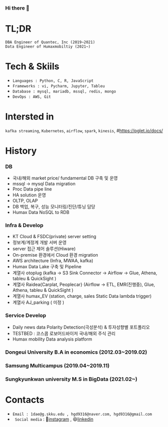### Hi there 👋

# TL;DR
```
DBA Engineer of Quantec, Inc (2019~2021)
Data Engineer of Humaxmobiltiy (2021~)
```
# Tech & Skiils
+ ``` Languages : Python, C, R, JavaScript ```
+ ``` Frameworks : vi, Pycharm, Jupyter, Tableu ```
+ ``` Database : mysql, mariadb, mssql, redis, mongo ```
+ ``` DevOps : AWS, Git ```

# Intersted in
``` kafka streaming ```, ``` Kubernetes ```, ``` airflow ```, ``` spark ```, ```kinesis```, #https://pglet.io/docs/

# History
### DB 
 - 국내/해외 market price/ fundamental DB 구축 및 운영
 - mssql -> mysql Data migration
 - Proc Data pipe line 
 - HA solution 운영
 - OLTP, OLAP 
 - DB 백업, 복구, 성능 모니터링/진단/튜닝 담당
 - Humax Data NoSQL to RDB 
### Infra & Develop
 - KT Cloud & FSDC(private) server setting
 - 정보계/계정계 개발 서버 운영
 - server 접근 제어 솔루션(Hiware)
 - On-premise 환경에서 Cloud 환경 migration 
 - AWS architecture (Infra, MWAA, kafka)
 - Humax Data Lake 구축 및 Pipeline 
 - 계열사 otoplug (kafka -> S3 Sink Connector -> Airflow -> Glue, Athena, tableu & QuickSight )
 - 계열사 Raidea{Carplat, Peoplecar} (Airflow -> ETL, EMR(진행중), Glue, Athena, tableu & QuickSight )
 - 계열사 humax_EV (station, charge, sales Static Data lambda trigger)
 - 계열사 AJ_parking ( 미정 ) 
### Service Develop
 - Daily news data Polarity Detection(극성분석) & 투자성향별 포트폴리오 
 - TESTBED : 코스콤 로보어드바이저 국내/해외 주식 관리
 - Humax mobility Data analysis platform 
 
### Dongeui University B.A in economics (2012.03~2019.02)
### Samsung Multicampus (2019.04~2019.11)
### Sungkyunkwan university M.S in BigData (2021.02~)

# Contacts
+ ``` Email : 1dae@g.skku.edu , hgd9316@naver.com, hgd9316@gmail.com ```
+ ``` Social media``` : 💬[instagram](https://www.instagram.com/1__dae/) , 😄[linkedin](https://www.linkedin.com/in/daegeon-han-30432819b/)

<!--
**ingini/ingini** is a ✨ _special_ ✨ repository because its `README.md` (this file) appears on your GitHub profile.

Here are some ideas to get you started:

- 🔭 I’m currently working on ...
- 🌱 I’m currently learning ...
- 👯 I’m looking to collaborate on ...
- 🤔 I’m looking for help with ...
- 💬 Ask me about ...
- 📫 How to reach me: ...
- 😄 Pronouns: ...
- ⚡ Fun fact: ...
-->
